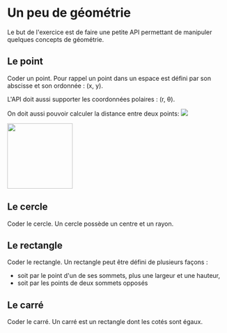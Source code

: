 # Un peu de géométrie

Le but de l'exercice est de faire une petite API permettant de manipuler quelques concepts de géométrie.

## Le point

Coder un point. Pour rappel un point dans un espace est défini par son abscisse et son ordonnée : (x, y).

L'API doit aussi supporter les coordonnées polaires : (r, θ).

On doit aussi pouvoir calculer la distance entre deux points: ![](https://render.githubusercontent.com/render/math?math=d(AB)%20=%20\sqrt{(x_B%20-%20x_A)^2%20+%20(y_B%20-%20y_A)^2})

<img src="https://upload.wikimedia.org/wikipedia/commons/f/f3/Polar_coordnates.PNG" height="150">

## Le cercle

Coder le cercle. Un cercle possède un centre et un rayon.

## Le rectangle

Coder le rectangle. Un rectangle peut être défini de plusieurs façons :
* soit par le point d'un de ses sommets, plus une largeur et une hauteur,
* soit par les points de deux sommets opposés

## Le carré

Coder le carré. Un carré est un rectangle dont les cotés sont égaux.

